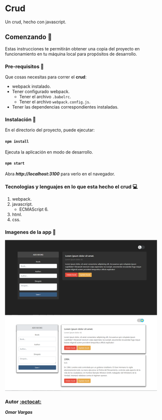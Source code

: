 # Crud

Un crud, hecho con javascript.

## Comenzando :rocket:

Estas instrucciones te permitirán obtener una copia del proyecto en funcionamiento en tu máquina local para propósitos de desarrollo.

### Pre-requisitos :pencil:

Que cosas necesitas para correr el **crud**:

* webpack instalado.
* Tener configurado webpack.
  * Tener el archivo ``.babelrc``.
  * Tener el archivo ``webpack.config.js``.
* Tener las dependencias correspondientes instaladas.

### Instalación :wrench:

En el directorio del proyecto, puede ejecutar:

#### ``npm install``

Ejecuta la aplicación en modo de desarrollo.
#### ``npm start``
Abra _**http://localhost:3100**_ para verlo en el navegador.

### Tecnologias y lenguajes en lo que esta hecho el **crud** :computer:

1. webpack.
2. javascript.
   * ECMAScript 6.
3. html.
4. css. 

### Imagenes de la app :flower_playing_cards:

![theme-dark](./img-muestra/theme-dark.png)  
![theme-light](./img-muestra/theme-light.png)

### Autor [:octocat:](https://github.com/OmarVargas235)

**_Omar Vargas_**
